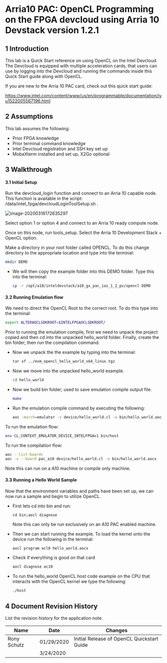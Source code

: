 # Arria10 PAC: OpenCL Programming on the FPGA devcloud using Arria 10 Devstack version 1.2.1

 

## 1       Introduction

This lab is a Quick Start reference on using OpenCL on the Intel Devcloud. The Devcloud is equipped with multiple acceleration cards, that users can use by logging into the Devcloud and running the commands inside this Quick Start guide along with OpenCL.

If you are new to the Arria 10 PAC card, check out this quick start guide:

https://www.intel.com/content/www/us/en/programmable/documentation/iyu1522005567196.html



## 2       Assumptions

This lab assumes the following:

- Prior FPGA knowledge
- Prior terminal command knowledge
- Intel Devcloud registration and SSH key set up
- MobaXterm installed and set up, X2Go optional



## 3       Walkthrough

#### 3.1            Initial Setup

Run the devcloud_login function and connect to an Arria 10 capable node. This function is available in the script: /data/intel_fpga/devcloudLoginToolSetup.sh .

![image-20200316172635297](https://user-images.githubusercontent.com/59750149/77004891-17a6d900-691d-11ea-8b3f-433673cc4962.png)

Select option 1 or option 4 and connect to an Arria 10 ready compute node.



Once on this node, run tools_setup. Select the Arria 10 Development Stack + OpenCL option.

Make a directory in your root folder called OPENCL. To do this change directory to the appropriate location and type into the terminal:

```bash
mkdir DEMO
```

- We will then copy the example folder into this DEMO folder. Type this into the terminal:

  ```bash
  cp -r /opt/a10/inteldevstack/a10_gx_pac_ias_1_2_pv/opencl DEMO
  ```



#### 3.2            Running Emulation flow

We need to direct the OpenCL Root to the correct root. To do this type into the terminal:

```bash
export ALTERAOCLSDKROOT=$INTELFPGAOCLSDKROOT/
```

Prior to running the emulation compile, first we need to unpack the project copied and then cd into the unpacked hello_world folder. Finally, create the bin folder, then run the compilation command.

- Now we unpack the the example by typing into the terminal:

  ```bash
  tar xf ../exm_opencl_hello_world_x64_linux.tgz
  ```

- Now we move into the unpacked hello_world example.

  ```bash
  cd hello_world
  ```

- Now we build bin folder; used to save emulation compile output file.

  ```bash
  make
  ```

* Run the emulation compile command by executing the following:

  ```bash
  aoc -march=emulator -v device/hello_world.cl -o bin/hello_world.aocx
  ```

To run the emulation flow:

```bash
env CL_CONTEXT_EMULATOR_DEVICE_INTELFPGA=1 bin/host
```

To run the compilation flow:

```bash
aoc --list-boards
aoc -v --board pac_a10 device/hello_world.cl -o bin/hello_world.aocx
```

Note this can run on a A10 machine or compile only machine.



#### 3.3            Running a Hello World Sample

Now that the environment variables and paths have been set up, we can now run a sample and begin to utilize OpenCL. 

- First lets cd into bin and run:

  ```
  cd bin;aocl diagnose
  ```

  Note this can only be  run exclusively on an A10 PAC enabled machine.

- Then we can start running the example. To load the kernel onto the device run the following in the terminal:

  ```bash
  aocl program acl0 hello_world.aocx
  ```

- Check if everything is good on that card

  ```bash
  aocl diagnose ac10
  ```

- To run the hello_world OpenCL host code example on the CPU that interacts with the OpenCL kernel we type the following:

  ```bash
  ./host
  ```

  

   

## 4       Document Revision History

List the revision history for the application note.

| Name        | Date       | Changes                                    |
| ----------- | ---------- | ------------------------------------------ |
| Rony Schutz | 01/29/2020 | Initial Release of OpenCL Quickstart Guide |
|             | 3/24/2020  |                                            |

 